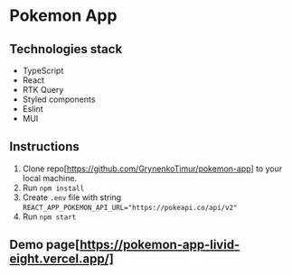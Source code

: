 # Pokemon App

## Technologies stack

- TypeScript
- React
- RTK Query
- Styled components
- Eslint
- MUI

## Instructions

1. Clone repo[https://github.com/GrynenkoTimur/pokemon-app] to your local machine.
2. Run `npm install`
3. Create `.env` file with string `REACT_APP_POKEMON_API_URL="https://pokeapi.co/api/v2"`
4. Run `npm start`

## Demo page[https://pokemon-app-livid-eight.vercel.app/]
